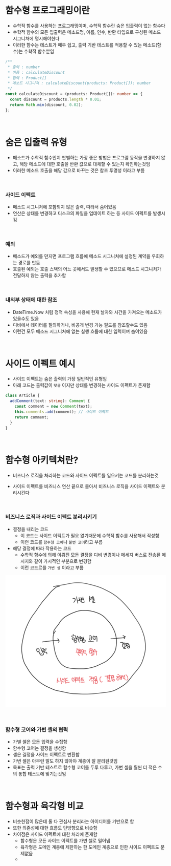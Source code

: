# 함수형 프로그래밍이란

- 수학적 함수를 사용하는 프로그래밍이며, 수학적 함수란 숨은 입출력이 없는 함수다
- 수학적 함수의 모든 입출력은 메소드명, 이름, 인수, 반환 타입으로 구성된 메소드 시그니쳐에 명시해야한다
- 이러한 함수는 테스트가 매우 쉽고, 출력 기반 테스트를 적용할 수 있는 메소드(함수)는 수학적 함수뿐임

```ts
/**
 * 출력 : number
 * 이름 : calculateDiscount
 * 입력 : Product[]
 * 메소드 시그니처 : calculateDiscount(products: Product[]): number
 */
const calculateDiscount = (products: Product[]): number => {
  const discount = products.length * 0.01;
  return Math.min(discount, 0.02);
};
```

<br>

# 숨은 입출력 유형

- 메소드가 수학적 함수인지 판별하는 가장 좋은 방법은 프로그램 동작을 변경하지 않고, 해당 메소드에 대한 호출을 반환 값으로 대체할 수 있는지 확인하는것임
- 이러한 메소드 호출을 해당 값으로 바꾸는 것은 참조 투명성 이라고 부름

<br>

### 사이드 이펙트

- 메소드 시그니처에 포함되지 않은 출력, 따라서 숨어있음
- 연산은 상태를 변경하고 디스크의 파일을 업데이트 하는 등 사이드 이펙트를 발생시킴

<br>

### 예외

- 메소드가 예외를 던지면 프로그램 흐름에 메소드 시그니처에 설정된 계약을 우회하는 경로를 만듬
- 호출된 예외는 호출 스택의 어느 곳에서도 발생할 수 있으므로 메소드 시그니처가 전달하지 않는 출력을 추가함

<br>

### 내외부 상태에 대한 참조

- DateTime.Now 처럼 정적 속성을 사용해 현재 날자와 시간을 가져오는 메소드가 있을수도 있음
- 디비에서 데이터를 질의하거나, 비공개 변경 가능 필드를 참조할수도 있음
- 이런건 모두 메소드 시그니처에 없는 실행 흐름에 대한 입력이며 숨어있음

<br>

# 사이드 이펙트 예시

- 사이드 이펙트는 숨은 출력의 가장 일반적인 유형임
- 아래 코드는 출력값이 `댓글` 이지만 상태를 변경하는 사이드 이펙트가 존재함

```ts
class Article {
  addComment(text: string): Comment {
    const comment = new Comment(text);
    this.comments.add(comment); // 사이드 이펙트
    return comment;
  }
}
```

<br>

# 함수형 아키텍쳐란?

- 비즈니스 로직을 처리하는 코드와 사이드 이펙트를 일으키는 코드를 분리하는것
- 사이드 이펙트를 비즈니스 연산 끝으로 몰아서 비즈니스 로직을 사이드 이펙트와 분리시킨다

  <br>

### 비즈니스 로직과 사이드 이펙트 분리시키기

- 결정을 내리는 코드
  - 이 코드는 사이드 이펙트가 필요 없기때문에 수학적 함수를 사용해서 작성함
  - 이런 코드를 `함수형 코어`나 `불변 코어`라고 부름
- 해당 결정에 따라 작용하는 코드
  - 수학적 함수에 의해 이뤄진 모든 결정을 디비 변경이나 메세지 버스로 전송된 메시지와 같이 가시적인 부분으로 변경함
  - 이런 코드르를 `가변 셸` 이라고 부름

![alt text](image.png)

<br>

### 함수형 코어와 가변 셸의 협력

- 가별 셸은 모든 입력을 수집함
- 함수형 코어는 결정을 생성함
- 셸은 결정을 사이드 이펙트로 변환함
- 가변 셸은 아무런 말도 하지 않아야 계층이 잘 분리된것임
- 목표는 출력 기반 테스트로 함수형 코어를 두루 다루고, 가변 셸을 훨씬 더 적은 수의 통합 테스트에 맞기는것임

<br>

# 함수형과 육각형 비교

- 비슷한점이 많은데 둘 다 관심사 분리라는 아이디어를 기반으로 함
- 또한 의존성에 대한 흐름도 단방향으로 비슷함
- 차이점은 사이드 이펙트에 대한 처리에 존재함
  - 함수형은 모든 사이드 이펙트를 가변 셀로 밀어냄
  - 육각형은 도메인 계층에 제한하는 한 도메인 계층으로 인한 사이드 이펙트도 문제없음
  -
